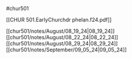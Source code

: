 #chur501 

[[CHUR 501.EarlyChurchdr phelan.f24.pdf]]

[[chur501/notes/August/08_19_24|08_19_24]]
[[chur501/notes/August/08_22_24|08_22_24]]
[[chur501/notes/August/08_29_24|08_29_24]]
[[chur501/notes/September/09_05_24|09_05_24]]
